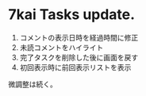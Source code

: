 # 7kai Tasks update.

1. コメントの表示日時を経過時間に修正
2. 未読コメントをハイライト
3. 完了タスクを削除した後に画面を戻す
4. 初回表示時に前回表示リストを表示

微調整は続く。
